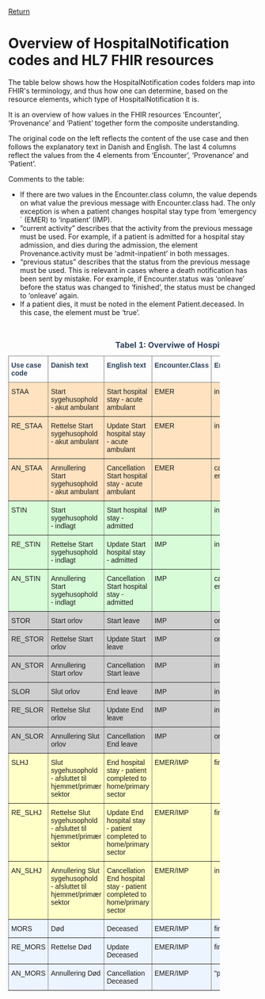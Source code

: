 [Return](../../index.md)

# Overview of HospitalNotification codes and HL7 FHIR resources

The table below shows how the HospitalNotification codes folders map into FHIR's terminology, and thus how one can determine, based
on the resource elements, which type of HospitalNotification it is.

It is an overview of how values in the FHIR resources ‘Encounter’, ‘Provenance’ and ‘Patient’ together form the composite understanding.

The original code on the left reflects the content of the use case and then follows the explanatory text in Danish and English. The last 4
columns reflect the values from the 4 elements from ‘Encounter’, ‘Provenance’ and ‘Patient’.

Comments to the table:
* If there are two values in the Encounter.class column, the value depends on what value the previous message with Encounter.class had. The only exception is when a patient changes hospital stay type from ‘emergency´ (EMER) to ‘inpatient’ (IMP).
* ”current activity” describes that the activity from the previous message must be used. For example, if a patient is admitted for a hospital stay admission, and dies during the admission, the element Provenance.activity must be ‘admit-inpatient’ in both messages.
* “previous status” describes that the status from the previous message must be used. This is relevant in cases where a death notification has been sent by mistake. For example, if Encounter.status was ‘onleave’ before the status was changed to ‘finished’, the status must be changed to ‘onleave’ again.
* If a patient dies, it must be noted in the element Patient.deceased. In this case, the element must be ‘true’.
<br><br>

<style type="text/css">
.tg  {border-collapse:collapse;border-spacing:90%;width:85%;}
.tg td{border-color:black;border-style:solid;border-width:1px;font-family:Arial, sans-serif;font-size:14px;
  overflow:hidden;padding:10px 5px;word-break:normal;}
.tg th{border-color:black;border-style:solid;border-width:1px;font-family:Arial, sans-serif;font-size:14px;
  font-weight:normal;overflow:hidden;padding:10px 5px;word-break:normal;}
.tg .tg-cjtp{background-color:#ecf4ff;border-color:inherit;text-align:left;vertical-align:top}
.tg .tg-tul6{background-color:#cfcfcf;border-color:inherit;text-align:left;vertical-align:top}
.tg .tg-5pia{background-color:#ffe2bf;border-color:inherit;text-align:left;vertical-align:top}
.tg .tg-p3tq{border-color:inherit;color:#2c415c;text-align:left;vertical-align:top}
.tg .tg-m5mm{background-color:#d7fcd7;border-color:inherit;text-align:left;vertical-align:top}
.tg .tg-ncd7{background-color:#ffffc7;border-color:inherit;text-align:left;vertical-align:top}
</style>
<div style="overflow-x:auto;">
<table class="tg">
<caption style="color:#2c415c;
  font-weight:bold"> Tabel 1: Overviwe of HospitalNotification codes  </caption>
<thead>
  <tr>
    <th class="tg-p3tq"><span style="font-weight:bold">Use case code</span></th>
    <th class="tg-p3tq"><span style="font-weight:bold">Danish text</span></th>
    <th class="tg-p3tq"><span style="font-weight:bold">English text</span></th>
    <th class="tg-p3tq"><span style="font-weight:bold">Encounter.Class</span></th>
    <th class="tg-p3tq"><span style="font-weight:bold">Encounter.Status</span></th>
    <th class="tg-p3tq"><span style="font-weight:bold">Provenance.activity</span></th>
    <th class="tg-p3tq"><span style="font-weight:bold">Patient.Deceased</span></th>
  </tr>
</thead>
<tbody>
  <tr>
    <td class="tg-5pia">STAA</td>
    <td class="tg-5pia">Start sygehusophold - akut ambulant</td>
    <td class="tg-5pia">Start hospital stay - acute ambulant</td>
    <td class="tg-5pia">EMER</td>
    <td class="tg-5pia">in-progress</td>
    <td class="tg-5pia">admit-emergency</td>
    <td class="tg-5pia"></td>
  </tr>
  <tr>
    <td class="tg-5pia">RE_STAA</td>
    <td class="tg-5pia">Rettelse Start sygehusophold - akut ambulant</td>
    <td class="tg-5pia">Update Start hospital stay - acute ambulant</td>
    <td class="tg-5pia">EMER</td>
    <td class="tg-5pia">in-progress</td>
    <td class="tg-5pia">revise-admit-emergency</td>
    <td class="tg-5pia"></td>
  </tr>
  <tr>
    <td class="tg-5pia">AN_STAA</td>
    <td class="tg-5pia">Annullering Start sygehusophold - akut ambulant</td>
    <td class="tg-5pia">Cancellation Start hospital stay - acute ambulant</td>
    <td class="tg-5pia">EMER</td>
    <td class="tg-5pia">cancelled/ entered-in-error</td>
    <td class="tg-5pia">cancel-admit-emergency</td>
    <td class="tg-5pia"></td>
  </tr>
  <tr>
    <td class="tg-m5mm">STIN</td>
    <td class="tg-m5mm">Start sygehusophold - indlagt</td>
    <td class="tg-m5mm">Start hospital stay - admitted</td>
    <td class="tg-m5mm">IMP</td>
    <td class="tg-m5mm">in-progress</td>
    <td class="tg-m5mm">admit-inpatient</td>
    <td class="tg-m5mm"></td>
  </tr>
  <tr>
    <td class="tg-m5mm">RE_STIN</td>
    <td class="tg-m5mm">Rettelse Start sygehusophold - indlagt</td>
    <td class="tg-m5mm">Update Start hospital stay - admitted</td>
    <td class="tg-m5mm">IMP</td>
    <td class="tg-m5mm">in-progress</td>
    <td class="tg-m5mm">revise-admit-inpatient</td>
    <td class="tg-m5mm"></td>
  </tr>
  <tr>
    <td class="tg-m5mm">AN_STIN</td>
    <td class="tg-m5mm">Annullering Start sygehusophold - indlagt</td>
    <td class="tg-m5mm">Cancellation Start hospital stay - admitted</td>
    <td class="tg-m5mm">IMP</td>
    <td class="tg-m5mm">cancelled/ entered-in-error</td>
    <td class="tg-m5mm">cancel-admit-inpatient</td>
    <td class="tg-m5mm"></td>
  </tr>
  <tr>
    <td class="tg-tul6">STOR</td>
    <td class="tg-tul6">Start orlov</td>
    <td class="tg-tul6">Start leave</td>
    <td class="tg-tul6">IMP</td>
    <td class="tg-tul6">onleave</td>
    <td class="tg-tul6">start-leave-inpatient</td>
    <td class="tg-tul6"></td>
  </tr>
  <tr>
    <td class="tg-tul6">RE_STOR</td>
    <td class="tg-tul6">Rettelse Start orlov</td>
    <td class="tg-tul6">Update Start leave</td>
    <td class="tg-tul6">IMP</td>
    <td class="tg-tul6">onleave</td>
    <td class="tg-tul6">revise-start-leave-inpatient</td>
    <td class="tg-tul6"></td>
  </tr>
  <tr>
    <td class="tg-tul6">AN_STOR</td>
    <td class="tg-tul6">Annullering Start orlov</td>
    <td class="tg-tul6">Cancellation Start leave</td>
    <td class="tg-tul6">IMP</td>
    <td class="tg-tul6">in-progress</td>
    <td class="tg-tul6">cancel-start-leave-inpatient</td>
    <td class="tg-tul6"></td>
  </tr>
  <tr>
    <td class="tg-tul6">SLOR</td>
    <td class="tg-tul6">Slut orlov</td>
    <td class="tg-tul6">End leave</td>
    <td class="tg-tul6">IMP</td>
    <td class="tg-tul6">in-progress</td>
    <td class="tg-tul6">end-leave-inpatient</td>
    <td class="tg-tul6"></td>
  </tr>
  <tr>
    <td class="tg-tul6">RE_SLOR</td>
    <td class="tg-tul6">Rettelse Slut orlov</td>
    <td class="tg-tul6">Update End leave</td>
    <td class="tg-tul6">IMP</td>
    <td class="tg-tul6">in-progress</td>
    <td class="tg-tul6">revise-end-leave-inpatient</td>
    <td class="tg-tul6"></td>
  </tr>
  <tr>
    <td class="tg-tul6">AN_SLOR</td>
    <td class="tg-tul6">Annullering Slut orlov</td>
    <td class="tg-tul6">Cancellation End leave</td>
    <td class="tg-tul6">IMP</td>
    <td class="tg-tul6">onleave</td>
    <td class="tg-tul6">cancel-end-leave-inpatient</td>
    <td class="tg-tul6"></td>
  </tr>
  <tr>
    <td class="tg-ncd7">SLHJ</td>
    <td class="tg-ncd7">Slut sygehusophold - afsluttet til hjemmet/primær sektor</td>
    <td class="tg-ncd7">End hospital stay - patient completed to home/primary sector</td>
    <td class="tg-ncd7">EMER/IMP</td>
    <td class="tg-ncd7">finished</td>
    <td class="tg-ncd7">discharge-[Encounter.Class]-home</td>
    <td class="tg-ncd7"></td>
  </tr>
  <tr>
    <td class="tg-ncd7">RE_SLHJ</td>
    <td class="tg-ncd7">Rettelse Slut sygehusophold - afsluttet til hjemmet/primær sektor</td>
    <td class="tg-ncd7">Update End hospital stay - patient completed to home/primary sector</td>
    <td class="tg-ncd7">EMER/IMP</td>
    <td class="tg-ncd7">finished</td>
    <td class="tg-ncd7">revise-discharge-[Encounter.Class]-home</td>
    <td class="tg-ncd7"></td>
  </tr>
  <tr>
    <td class="tg-ncd7">AN_SLHJ</td>
    <td class="tg-ncd7">Annullering Slut sygehusophold - afsluttet til hjemmet/primær sektor</td>
    <td class="tg-ncd7">Cancellation End hospital stay - patient completed to home/primary sector</td>
    <td class="tg-ncd7">EMER/IMP</td>
    <td class="tg-ncd7">in-progress</td>
    <td class="tg-ncd7">cancel-discharge-[Encounter.Class]-home</td>
    <td class="tg-ncd7"></td>
  </tr>
  <tr>
    <td class="tg-cjtp">MORS</td>
    <td class="tg-cjtp">Død</td>
    <td class="tg-cjtp">Deceased</td>
    <td class="tg-cjtp">EMER/IMP</td>
    <td class="tg-cjtp">finished</td>
    <td class="tg-cjtp">”current activity”</td>
    <td class="tg-cjtp">true</td>
  </tr>
  <tr>
    <td class="tg-cjtp">RE_MORS</td>
    <td class="tg-cjtp">Rettelse Død</td>
    <td class="tg-cjtp">Update Deceased</td>
    <td class="tg-cjtp">EMER/IMP</td>
    <td class="tg-cjtp">finished</td>
    <td class="tg-cjtp">”current activity”</td>
    <td class="tg-cjtp">true</td>
  </tr>
  <tr>
    <td class="tg-cjtp">AN_MORS</td>
    <td class="tg-cjtp">Annullering Død</td>
    <td class="tg-cjtp">Cancellation Deceased</td>
    <td class="tg-cjtp">EMER/IMP</td>
    <td class="tg-cjtp">"previous status"</td>
    <td class="tg-cjtp">”current activity”</td>
    <td class="tg-cjtp">false</td>
  </tr>
</tbody>
</table>
</div>
<br> <br>

<!-- # Release Notes 
<a href="../documents/RelaseNoteOverviewHospitalNot.md" target="_blank">The lates changes of this page</a> can be found here. -->
